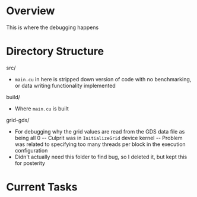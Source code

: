 # Overview
This is where the debugging happens

# Directory Structure
src/
- `main.cu` in here is stripped down version of code with no benchmarking, or data writing functionality implemented

build/
- Where `main.cu` is built

grid-gds/
- For debugging why the grid values are read from the GDS data file as being all 0
    -- Culprit was in `InitializeGrid` device kernel
    -- Problem was related to specifying too many threads per block in the execution configuration 
- Didn't actually need this folder to find bug, so I deleted it, but kept this for posterity

# Current Tasks
